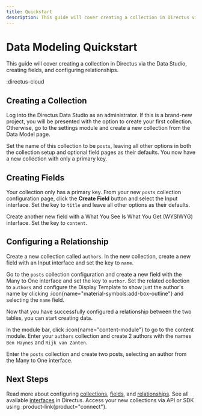 ```yaml
---
title: Quickstart
description: This guide will cover creating a collection in Directus via the Data Studio, creating fields, and configurng relationships.
---
```


# Data Modeling Quickstart

This guide will cover creating a collection in Directus via the Data Studio, creating fields, and configuring relationships.

:directus-cloud

## Creating a Collection

Log into the Directus Data Studio as an administrator. If this is a brand-new project, you will be presented with the option to create your first collection. Otherwise, go to the settings module and create a new collection from the Data Model page.

Set the name of this collection to be `posts`, leaving all other options in both the collection setup and optional field pages as their defaults. You now have a new collection with only a primary key.

<!-- TODO: Screenshot of brand new, default collection settings page with only an ID -->

## Creating Fields

Your collection only has a primary key. From your new `posts` collection configuration page, click the **Create Field** button and select the Input interface. Set the key to `title` and leave all other options as their defaults.

Create another new field with a What You See Is What You Get (WYSIWYG) interface. Set the key to `content`.

## Configuring a Relationship

Create a new collection called `authors`. In the new collection, create a new field with an Input interface and set the key to `name`.

Go to the `posts` collection configuration and create a new field with the Many to One interface and set the key to `author`. Set the related collection to `authors` and configure the Display Template to show just the author's name by clicking :icon{name="material-symbols:add-box-outline"} and selecting the `name` field.

Now that you have successfully configured a relationship between the two tables, you can start creating data.

In the module bar, click :icon{name="content-module"} to go to the content module. Enter your `authors` collection and create 2 authors with the names `Ben Haynes` and `Rijk van Zanten`.

Enter the `posts` collection and create two posts, selecting an author from the Many to One interface.

<!-- TODO: Screenshot of full editor page with fake post written (from demo data repo) and the autor dropdown expanded. -->

<!-- TODO: Screenshot of both collection setting pages side by side. -->

## Next Steps

Read more about configuring [collections](/data-modeling/collections), [fields](/data-modeling/fields), and [relationships](/data-modeling/relationships). See all available [interfaces](/data-modeling/interfaces) in Directus. Access your new collections via API or SDK using :product-link{product="connect"}.
